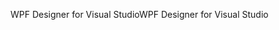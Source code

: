 <span data-ttu-id="560d0-101">WPF Designer for Visual Studio</span><span class="sxs-lookup"><span data-stu-id="560d0-101">WPF Designer for Visual Studio</span></span>